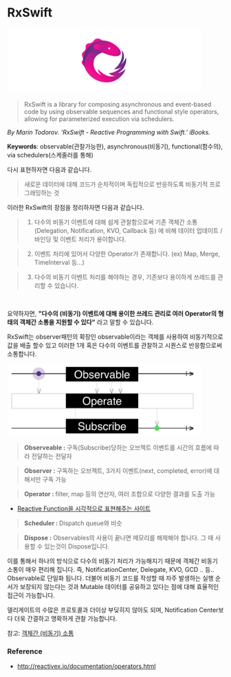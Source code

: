 # RxSwift

<img src='./assets/logo.png' alt='logo.png' width='450'>

> RxSwift is a library for composing asynchronous and event-based code by using observable sequences and functional style operators, allowing for parameterized execution via schedulers.

*By Marin Todorov. ‘RxSwift - Reactive Programming with Swift.’ iBooks.*

 <strong>Keywords</strong>:
 observable(관찰가능한), asynchronous(비동기), functional(함수의), via schedulers(스케줄러를 통해)

 다시 표현하자면 다음과 같습니다.
 > 새로운 데이터에 대해 코드가 순차적이며 독립적으로 반응하도록 비동기적 프로그래밍하는 것

이러한 RxSwift의 장점을 정리하자면 다음과 같습니다.

> 1. 다수의 비동기 이벤트에 대해 쉽게 관찰함으로써 기존 객체간 소통 (Delegation, Notification, KVO, Callback 등) 에 비해 데이터 업데이트 / 바인딩 및 이벤트 처리가 용이합니다.

> 2. 이벤트 처리에 있어서 다양한 Operator가 존재합니다. (ex) Map, Merge, TimeInterval 등...)

 > 3. 다수의 비동기 이벤트 처리를 해야하는 경우, 기존보다 용이하게 쓰레드를 관리할 수 있습니다.

<br>

요약하자면, <strong>"다수의 (비동기) 이벤트에 대해 용이한 쓰레드 관리로 여러 Operator의 형태의 객체간 소통을 지원할 수 있다"</strong> 라고 말할 수 있습니다.



RxSwift는 observer패턴의 확장인 observable이라는 객체를 사용하여 비동기적으로 값을 배출 할수 있고 이러한 1개 혹은 다수의 이벤트를 관찰하고 시퀀스로 반응함으로써 소통합니다.

<img src='./assets/observable.png' alt='observable.png' width='450'>

> <strong> Observeable : </strong>
구독(Subscribe)당하는 오브젝트
이벤트를 시간의 흐름에 따라 전달하는 전달자

> <strong> Observer : </strong>
구독하는 오브젝트, 3가지 이벤트(next, completed, error)에 대해서만 구독 가능

> <strong> Operator : </strong>
 filter, map 등의 연산자, 여러 조합으로 다양한 결과를 도출 가능

 - [Reactive Function을 시각적으로 표현해주는 사이트](http://rxmarbles.com/  )

> <strong> Scheduler : </strong>
Dispatch queue와 비슷

> <strong> Dispose :</strong>
 Observables의 사용이 끝나면 메모리를 해제해야 합니다. 그 때 사용할 수 있는것이 Dispose입니다.


이를 통해서 하나의 방식으로 다수의 비동기 처리가 가능해지기 때문에 객체간 비동기 소통이 매우 편리해 집니다. 즉, NotificationCenter, Delegate, KVO, GCD .. 등.. Observable로 단일화 됩니다. 더불어 비동기 코드를 작성할 때 자주 발생하는 실행 순서가 보장되지 않는다는 것과 Mutable 데이터를 공유하고 있다는 점에 대해 효율적인 접근이 가능합니다.

델리게이트의 수많은 프로토콜과 더이상 부딪히지 않아도 되며, Notification Center보다 더욱 간결하고 명확하게 관찰 가능합니다.

참고: [객체간 (비동기) 소통](../pattern/object.md)

### Reference

- http://reactivex.io/documentation/operators.html
